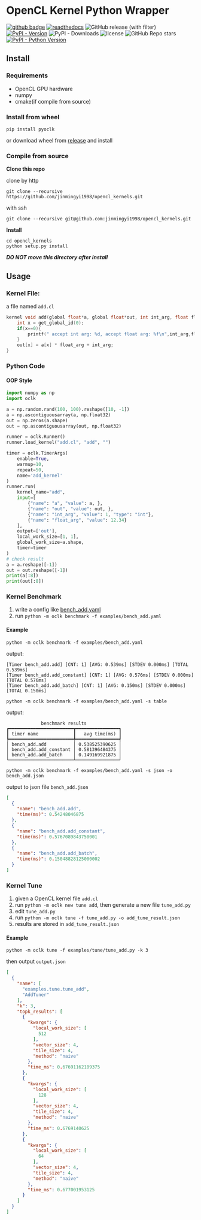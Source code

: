 # OpenCL Kernel Python Wrapper

[![github badge](https://img.shields.io/badge/view%20on%20github-gray?style=plastic&logo=github)](https://github.com/jinmingyi1998/opencl_kernels)
[![readthedocs](https://img.shields.io/badge/readthedocs-8CA1AF?logo=readthedocs&labelColor=white)](https://opencl-kernel-python-wrapper.readthedocs.io/en/latest/)
![GitHub release (with filter)](https://img.shields.io/github/v/release/jinmingyi1998/opencl_kernels)
[![PyPI - Version](https://img.shields.io/pypi/v/pyoclk)](https://pypi.org/project/pyoclk/)
![PyPI - Downloads](https://img.shields.io/pypi/dm/pyoclk)
![license](https://img.shields.io/pypi/l/pyoclk)
![GitHub Repo stars](https://img.shields.io/github/stars/jinmingyi1998/opencl_kernels)
[![PyPI - Python Version](https://img.shields.io/pypi/pyversions/pyoclk)](https://pypi.org/project/pyoclk/)

## Install

### Requirements

* OpenCL GPU hardware
* numpy
* cmake(if compile from source)

### Install from wheel

```shell
pip install pyoclk
```

or download wheel from [release](https://github.com/jinmingyi1998/opencl_kernels/releases) and install

### Compile from source

**Clone this repo**

clone by http

```shell
git clone --recursive https://github.com/jinmingyi1998/opencl_kernels.git
```

with ssh

```shell
git clone --recursive git@github.com:jinmingyi1998/opencl_kernels.git
```

**Install**

```shell
cd opencl_kernels
python setup.py install
```

***DO NOT move this directory after install***

## Usage

### Kernel File:

a file named `add.cl`

```c
kernel void add(global float*a, global float*out, int int_arg, float float_arg){
    int x = get_global_id(0);
    if(x==0){
        printf(" accept int arg: %d, accept float arg: %f\n",int_arg,float_arg);
    }
    out[x] = a[x] * float_arg + int_arg;    
}
```

### Python Code

#### OOP Style

```python
import numpy as np
import oclk

a = np.random.rand(100, 100).reshape([10, -1])
a = np.ascontiguousarray(a, np.float32)
out = np.zeros(a.shape)
out = np.ascontiguousarray(out, np.float32)

runner = oclk.Runner()
runner.load_kernel("add.cl", "add", "")

timer = oclk.TimerArgs(
    enable=True,
    warmup=10,
    repeat=50,
    name='add_kernel'
)
runner.run(
    kernel_name="add",
    input=[
        {"name": "a", "value": a, },
        {"name": "out", "value": out, },
        {"name": "int_arg", "value": 1, "type": "int"},
        {"name": "float_arg", "value": 12.34}
    ],
    output=['out'],
    local_work_size=[1, 1],
    global_work_size=a.shape,
    timer=timer
)
# check result
a = a.reshape([-1])
out = out.reshape([-1])
print(a[:8])
print(out[:8])
```

### Kernel Benchmark

1. write a config like [bench_add.yaml](examples/bench_add.yaml)
2. run `python -m oclk benchmark -f examples/bench_add.yaml`

#### Example

```shell
python -m oclk benchmark -f examples/bench_add.yaml                          
```
output:
```text
[Timer bench_add.add] [CNT: 1] [AVG: 0.539ms] [STDEV 0.000ms] [TOTAL 0.539ms]
[Timer bench_add.add_constant] [CNT: 1] [AVG: 0.576ms] [STDEV 0.000ms] [TOTAL 0.576ms]
[Timer bench_add.add_batch] [CNT: 1] [AVG: 0.150ms] [STDEV 0.000ms] [TOTAL 0.150ms]
```


```shell
python -m oclk benchmark -f examples/bench_add.yaml -s table
```
output:
```text
             benchmark results             
┏━━━━━━━━━━━━━━━━━━━━━━━━┳━━━━━━━━━━━━━━━━┓
┃ timer name             ┃   avg time(ms) ┃
┡━━━━━━━━━━━━━━━━━━━━━━━━╇━━━━━━━━━━━━━━━━┩
│ bench_add.add          │ 0.538525390625 │
│ bench_add.add_constant │ 0.581396484375 │
│ bench_add.add_batch    │ 0.149169921875 │
└────────────────────────┴────────────────┘
```

```shell
python -m oclk benchmark -f examples/bench_add.yaml -s json -o bench_add.json
```
output to json file `bench_add.json`
```json
[
  {
    "name": "bench_add.add",
    "time(ms)": 0.54248046875
  },
  {
    "name": "bench_add.add_constant",
    "time(ms)": 0.5767089843750001
  },
  {
    "name": "bench_add.add_batch",
    "time(ms)": 0.15048828125000002
  }
]
```

### Kernel Tune

1. given a OpenCL kernel file `add.cl`
2. run `python -m oclk new tune add`, then generate a new file `tune_add.py`
3. edit `tune_add.py`
4. run `python -m oclk tune -f tune_add.py -o add_tune_result.json`
5. results are stored in `add_tune_result.json`

#### Example

```shell
python -m oclk tune -f examples/tune/tune_add.py -k 3
```
then output `output.json`
```json
[
  {
    "name": [
      "examples.tune.tune_add",
      "AddTuner"
    ],
    "k": 3,
    "topk_results": [
      {
        "kwargs": {
          "local_work_size": [
            512
          ],
          "vector_size": 4,
          "tile_size": 4,
          "method": "naive"
        },
        "time_ms": 0.67691162109375
      },
      {
        "kwargs": {
          "local_work_size": [
            128
          ],
          "vector_size": 4,
          "tile_size": 4,
          "method": "naive"
        },
        "time_ms": 0.6769140625
      },
      {
        "kwargs": {
          "local_work_size": [
            64
          ],
          "vector_size": 4,
          "tile_size": 4,
          "method": "naive"
        },
        "time_ms": 0.677001953125
      }
    ]
  }
]
```
